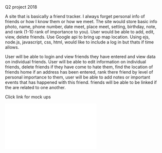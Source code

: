 Q2 project 2018

A site that is basically a friend tracker. I always forget personal info of friends or how I know them or how we meet. The site would store basic info photo, name, phone number, date meet, place meet, setting, birthday, note, and rank (1-10 rank of importance to you). User would be able to add, edit, view, delete friends. Use Google api to bring up map location. Using ejs, node.js, javascript, css, html, would like to include a log in but thats if time allows.

User will be able to login and view friends they have entered and view data on individual friends. User will be able to edit information on individual friends, delete friends if they have come to hate them, find the location of friends home if an address has been entered, rank there friend by level of personal importance to them, user will be able to add notes or important events that has happened with this friend. friends will be able to be linked if the are related to one another.

Click link for mock ups

![mock up](/images/Friend%20Ranker.pdf)
